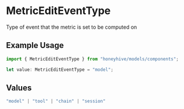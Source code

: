 # MetricEditEventType

Type of event that the metric is set to be computed on

## Example Usage

```typescript
import { MetricEditEventType } from "honeyhive/models/components";

let value: MetricEditEventType = "model";
```

## Values

```typescript
"model" | "tool" | "chain" | "session"
```